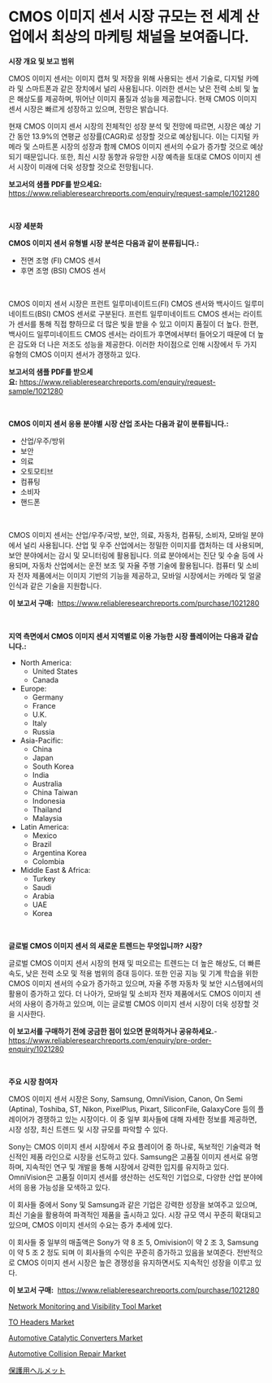 <p><h1>CMOS 이미지 센서 시장 규모는 전 세계 산업에서 최상의 마케팅 채널을 보여줍니다.</h1></p><p><strong>시장 개요 및 보고 범위</strong></p>
<p><p>CMOS 이미지 센서는 이미지 캡처 및 저장을 위해 사용되는 센서 기술로, 디지털 카메라 및 스마트폰과 같은 장치에서 널리 사용됩니다. 이러한 센서는 낮은 전력 소비 및 높은 해상도를 제공하며, 뛰어난 이미지 품질과 성능을 제공합니다. 현재 CMOS 이미지 센서 시장은 빠르게 성장하고 있으며, 전망은 밝습니다. </p><p>현재 CMOS 이미지 센서 시장의 전체적인 성장 분석 및 전망에 따르면, 시장은 예상 기간 동안 13.9%의 연평균 성장률(CAGR)로 성장할 것으로 예상됩니다. 이는 디지털 카메라 및 스마트폰 시장의 성장과 함께 CMOS 이미지 센서의 수요가 증가할 것으로 예상되기 때문입니다. 또한, 최신 시장 동향과 유망한 시장 예측을 토대로 CMOS 이미지 센서 시장이 미래에 더욱 성장할 것으로 전망됩니다.</p></p>
<p><strong>보고서의 샘플 PDF를 받으세요:</strong> <a href="https://www.reliableresearchreports.com/enquiry/request-sample/1021280">https://www.reliableresearchreports.com/enquiry/request-sample/1021280</a></p>
<p>&nbsp;</p>
<p><strong>시장 세분화</strong></p>
<p><strong>CMOS 이미지 센서 유형별 시장 분석은 다음과 같이 분류됩니다.:</strong></p>
<p><ul><li>전면 조명 (FI) CMOS 센서</li><li>후면 조명 (BSI) CMOS 센서</li></ul></p>
<p>&nbsp;</p>
<p><p>CMOS 이미지 센서 시장은 프런트 일루미네이트드(FI) CMOS 센서와 백사이드 일루미네이트드(BSI) CMOS 센서로 구분된다. 프런트 일루미네이트드 CMOS 센서는 라이트가 센서를 통해 직접 향하므로 더 많은 빛을 받을 수 있고 이미지 품질이 더 높다. 한편, 백사이드 일루미네이트드 CMOS 센서는 라이트가 후면에서부터 들어오기 때문에 더 높은 감도와 더 나은 저조도 성능을 제공한다. 이러한 차이점으로 인해 시장에서 두 가지 유형의 CMOS 이미지 센서가 경쟁하고 있다.</p></p>
<p><strong>보고서의 샘플 PDF를 받으세요:</strong>&nbsp;<a href="https://www.reliableresearchreports.com/enquiry/request-sample/1021280">https://www.reliableresearchreports.com/enquiry/request-sample/1021280</a></p>
<p>&nbsp;</p>
<p><strong> CMOS 이미지 센서 응용 분야별 시장 산업 조사는 다음과 같이 분류됩니다.:</strong></p>
<p><ul><li>산업/우주/방위</li><li>보안</li><li>의료</li><li>오토모티브</li><li>컴퓨팅</li><li>소비자</li><li>핸드폰</li></ul></p>
<p>&nbsp;</p>
<p><p>CMOS 이미지 센서는 산업/우주/국방, 보안, 의료, 자동차, 컴퓨팅, 소비자, 모바일 분야에서 널리 사용됩니다. 산업 및 우주 산업에서는 정밀한 이미지를 캡처하는 데 사용되며, 보안 분야에서는 감시 및 모니터링에 활용됩니다. 의료 분야에서는 진단 및 수술 등에 사용되며, 자동차 산업에서는 운전 보조 및 자율 주행 기술에 활용됩니다. 컴퓨터 및 소비자 전자 제품에서는 이미지 기반의 기능을 제공하고, 모바일 시장에서는 카메라 및 얼굴 인식과 같은 기술을 지원합니다.</p></p>
<p><strong>이 보고서 구매:</strong>&nbsp; <a href="https://www.reliableresearchreports.com/purchase/1021280">https://www.reliableresearchreports.com/purchase/1021280</a></p>
<p>&nbsp;</p>
<p><strong>지역 측면에서 CMOS 이미지 센서 지역별로 이용 가능한 시장 플레이어는 다음과 같습니다.:</strong></p>
<p><ul>
    <li>
        North America:
        <ul>
            <li>United States</li>
            <li>Canada</li>
        </ul>
    </li>
    <li>
        Europe:
        <ul>
            <li>Germany</li>
            <li>France</li>
            <li>U.K.</li>
            <li>Italy</li>
            <li>Russia</li>
        </ul>
    </li>
    <li>
        Asia-Pacific:
        <ul>
            <li>China</li>
            <li>Japan</li>
            <li>South Korea</li>
            <li>India</li>
            <li>Australia</li>
            <li>China Taiwan</li>
            <li>Indonesia</li>
            <li>Thailand</li>
            <li>Malaysia</li>
        </ul>
    </li>
    <li>
        Latin America:
        <ul>
            <li>Mexico</li>
            <li>Brazil</li>
            <li>Argentina Korea</li>
            <li>Colombia</li>
        </ul>
    </li>
    <li>
        Middle East & Africa:
        <ul>
            <li>Turkey</li>
            <li>Saudi</li>
            <li>Arabia</li>
            <li>UAE</li>
            <li>Korea</li>
        </ul>
    </li>
    </ul></p>
<p>&nbsp;</p>
<p><strong>글로벌 CMOS 이미지 센서 의 새로운 트렌드는 무엇입니까? 시장?</strong></p>
<p><p>글로벌 CMOS 이미지 센서 시장의 현재 및 떠오르는 트렌드는 더 높은 해상도, 더 빠른 속도, 낮은 전력 소모 및 적용 범위의 증대 등이다. 또한 인공 지능 및 기계 학습을 위한 CMOS 이미지 센서의 수요가 증가하고 있으며, 자율 주행 자동차 및 보안 시스템에서의 활용이 증가하고 있다. 더 나아가, 모바일 및 소비자 전자 제품에서도 CMOS 이미지 센서의 사용이 증가하고 있으며, 이는 글로벌 CMOS 이미지 센서 시장이 더욱 성장할 것을 시사한다.</p></p>
<p><strong>이 보고서를 구매하기 전에 궁금한 점이 있으면 문의하거나 공유하세요.</strong>- <a href="https://www.reliableresearchreports.com/enquiry/pre-order-enquiry/1021280">https://www.reliableresearchreports.com/enquiry/pre-order-enquiry/1021280</a></p>
<p>&nbsp;</p>
<p><strong>주요 시장 참여자</strong></p>
<p><p>CMOS 이미지 센서 시장은 Sony, Samsung, OmniVision, Canon, On Semi (Aptina), Toshiba, ST, Nikon, PixelPlus, Pixart, SiliconFile, GalaxyCore 등의 플레이어가 경쟁하고 있는 시장이다. 이 중 일부 회사들에 대해 자세한 정보를 제공하면, 시장 성장, 최신 트렌드 및 시장 규모를 파악할 수 있다.</p><p>Sony는 CMOS 이미지 센서 시장에서 주요 플레이어 중 하나로, 독보적인 기술력과 혁신적인 제품 라인으로 시장을 선도하고 있다. Samsung은 고품질 이미지 센서로 유명하며, 지속적인 연구 및 개발을 통해 시장에서 강력한 입지를 유지하고 있다. OmniVision은 고품질 이미지 센서를 생산하는 선도적인 기업으로, 다양한 산업 분야에서의 응용 가능성을 모색하고 있다.</p><p>이 회사들 중에서 Sony 및 Samsung과 같은 기업은 강력한 성장을 보여주고 있으며, 최신 기술을 활용하여 파격적인 제품을 출시하고 있다. 시장 규모 역시 꾸준히 확대되고 있으며, CMOS 이미지 센서의 수요는 증가 추세에 있다.</p><p>이 회사들 중 일부의 매출액은 Sony가 약 8 조 5, Omivision이 약 2 조 3, Samsung이 약 5 조 2 정도 되며 이 회사들의 수익은 꾸준히 증가하고 있음을 보여준다. 전반적으로 CMOS 이미지 센서 시장은 높은 경쟁성을 유지하면서도 지속적인 성장을 이루고 있다.</p></p>
<p><strong>이 보고서 구매:</strong>&nbsp;&nbsp;<a href="https://www.reliableresearchreports.com/purchase/1021280">https://www.reliableresearchreports.com/purchase/1021280</a></p>
<p><p><a href="https://rainy-horn-d69.notion.site/Network-Monitoring-and-Visibility-Tool-Market-Research-Report-The-Key-To-Successful-Business-Strate-f1a6b6f7a43947cd8716404b485d1530">Network Monitoring and Visibility Tool Market</a></p><p><a href="https://view.publitas.com/reportprime-1/global-to-headers-market-size-and-market-trends-insights-and-projections-from-2024-to-2031/">TO Headers Market</a></p><p><a href="https://github.com/Paul14Anderson63/Market-Research-Report-List-3/blob/main/automotive-catalytic-converters-market.md">Automotive Catalytic Converters Market</a></p><p><a href="https://github.com/mabutironaldo/Market-Research-Report-List-3/blob/main/automotive-collision-repair-market.md">Automotive Collision Repair Market</a></p><p><a href="https://github.com/ihabdkwlxs948/Market-Research-Report-List-1/blob/main/2270589188433.md">保護用ヘルメット</a></p></p>
